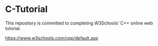 # C-Tutorial
This repository is committed to completing W3Schools' C++ online web tutorial.

https://www.w3schools.com/cpp/default.asp
